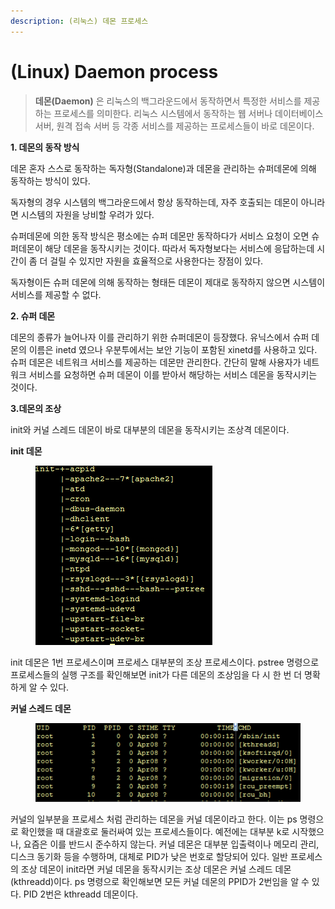 ```yaml
---
description: (리눅스) 데몬 프로세스
---
```


# (Linux) Daemon process

> **데몬(Daemon)** 은 리눅스의 백그라운드에서 동작하면서 특정한 서비스를 제공하는 프로세스를 의미한다. 리눅스 시스템에서 동작하는 웹 서버나 데이터베이스 서버, 원격 접속 서버 등 각종 서비스를 제공하는 프로세스들이 바로 데몬이다.

**1. 데몬의 동작 방식**

데몬 혼자 스스로 동작하는 독자형(Standalone)과 데몬을 관리하는 슈퍼데몬에 의해 동작하는 방식이 있다.

독자형의 경우 시스템의 백그라운드에서 항상 동작하는데, 자주 호출되는 데몬이 아니라면 시스템의 자원을 낭비할 우려가 있다.

슈퍼데몬에 의한 동작 방식은 평소에는 슈퍼 데몬만 동작하다가 서비스 요청이 오면 슈퍼데몬이 해당 데몬을 동작시키는 것이다. 따라서 독자형보다는 서비스에 응답하는데 시간이 좀 더 걸릴 수 있지만 자원을 효율적으로 사용한다는 장점이 있다.

독자형이든 슈퍼 데몬에 의해 동작하는 형태든 데몬이 제대로 동작하지 않으면 시스템이 서비스를 제공할 수 없다.

**2. 슈퍼 데몬**

데몬의 종류가 늘어나자 이를 관리하기 위한 슈퍼데몬이 등장했다. 유닉스에서 슈퍼 데몬의 이름은 inetd 였으나 우분투에서는 보안 기능이 포함된 xinetd를 사용하고 있다. 슈퍼 데몬은 네트워크 서비스를 제공하는 데몬만 관리한다. 간단히 말해 사용자가 네트워크 서비스를 요청하면 슈퍼 데몬이 이를 받아서 해당하는 서비스 데몬을 동작시키는 것이다.

**3.데몬의 조상**

init와 커널 스레드 데몬이 바로 대부분의 데몬을 동작시키는 조상격 데몬이다.

**init 데몬**

<figure><img src="../../../.gitbook/assets/image (2) (1) (1) (1) (1) (1) (1) (1) (1) (1) (1) (1) (1) (1) (1) (1).png" alt=""><figcaption></figcaption></figure>

init 데몬은 1번 프로세스이며 프로세스 대부분의 조상 프로세스이다. pstree 명령으로 프로세스들의 실행 구조를 확인해보면 init가 다른 데몬의 조상임을 다 시 한 번 더 명확하게 알 수 있다.

**커널 스레드 데몬**

<figure><img src="../../../.gitbook/assets/image (3) (1) (1) (1) (1) (1) (1) (1) (1) (1) (1) (1) (1) (1) (1).png" alt=""><figcaption></figcaption></figure>

커널의 일부분을 프로세스 처럼 관리하는 데몬을 커널 데몬이라고 한다. 이는 ps 명령으로 확인했을 때 대괄호로 둘러싸여 있는 프로세스들이다. 예전에는 대부분 k로 시작했으나, 요즘은 이를 반드시 준수하지 않는다. 커널 데몬은 대부분 입출력이나 메모리 관리, 디스크 동기화 등을 수행하며, 대체로 PID가 낮은 번호로 할당되어 있다. 일반 프로세스의 조상 데몬이 init라면 커널 데몬을 동작시키는 조상 데몬은 커널 스레드 데몬(kthreadd)이다. ps 명령으로 확인해보면 모든 커널 데몬의 PPID가 2번임을 알 수 있다. PID 2번은 kthreadd 데몬이다.
